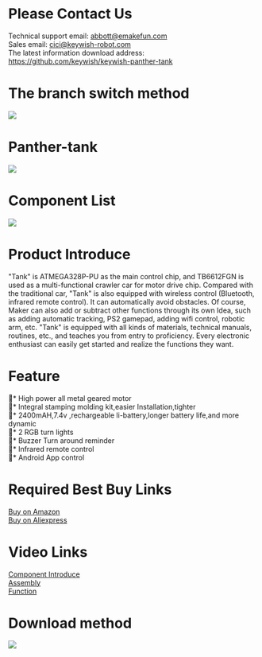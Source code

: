 # Please Contact Us

Technical support email: abbott@emakefun.com </br>
Sales email: cici@keywish-robot.com </br>
The latest information download address: https://github.com/keywish/keywish-panther-tank
# The branch switch method
![](https://github.com/keywish/keywish-panther-tank/blob/master/Mast%20Branch%20Choose.png)
# Panther-tank
![](https://github.com/keywish/keywish-panther-tank/blob/master/Panther-tank.jpg)
# Component List
![](https://github.com/keywish/keywish-panther-tank/blob/master/Component%20list.png)
# Product Introduce
"Tank" is ATMEGA328P-PU as the main control chip, and TB6612FGN is used as a multi-functional
crawler car for motor drive chip. Compared with the traditional car, "Tank" is also equipped with wireless
control (Bluetooth, infrared remote control). It can automatically avoid obstacles. Of course, Maker can also
add or subtract other functions through its own Idea, such as adding automatic tracking, PS2 gamepad,
adding wifi control, robotic arm, etc.
"Tank" is equipped with all kinds of materials, technical manuals, routines, etc., and teaches you from
entry to proficiency. Every electronic enthusiast can easily get started and realize the functions they want.

# Feature

*	High power all metal geared motor</br>
*	Integral stamping molding kit,easier Installation,tighter</br>
*	2400mAH,7.4v ,rechargeable li-battery,longer battery life,and more dynamic</br>
*	2 RGB turn lights</br>
*	Buzzer Turn around reminder</br>
*	Infrared remote control</br>
*	Android App control</br>


# Required Best Buy Links
[Buy on Amazon]( https://www.amazon.com/dp/B07CFX53W4 ) </br>
[Buy on Aliexpress]( https://www.aliexpress.com/store/product/Tank-Robot-for-Arduino-UNO-R3-Smart-Cars-Super-Starter-Kit-APP-RC-Gravity-Sensing-Remote/3269016_32919990916.html)

# Video Links
[Component Introduce](https://www.youtube.com/watch?v=nQKkJ7il_7U)</br>
[Assembly](https://www.youtube.com/watch?v=uKt7CwDJHMs)</br>
[Function](https://www.youtube.com/watch?v=HLLu401wWoE)</br>

# Download method
![](https://github.com/keywish/keywish-panther-tank/blob/master/Image.png)

